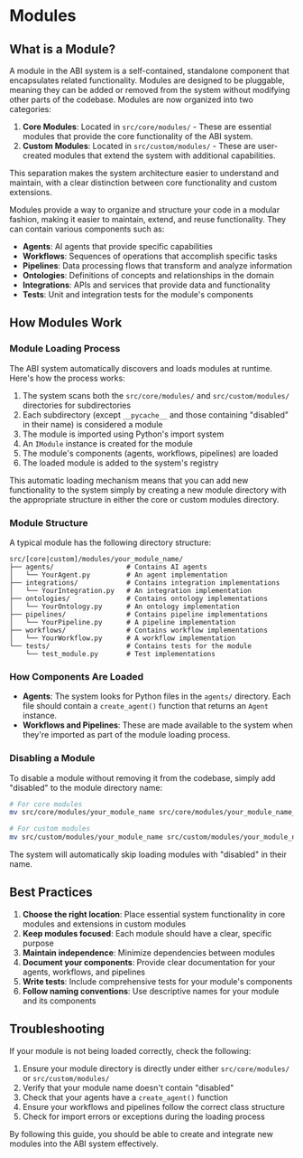 # Modules

## What is a Module?

A module in the ABI system is a self-contained, standalone component that encapsulates related functionality. Modules are designed to be pluggable, meaning they can be added or removed from the system without modifying other parts of the codebase. Modules are now organized into two categories:

1. **Core Modules**: Located in `src/core/modules/` - These are essential modules that provide the core functionality of the ABI system.
2. **Custom Modules**: Located in `src/custom/modules/` - These are user-created modules that extend the system with additional capabilities.

This separation makes the system architecture easier to understand and maintain, with a clear distinction between core functionality and custom extensions.

Modules provide a way to organize and structure your code in a modular fashion, making it easier to maintain, extend, and reuse functionality. They can contain various components such as:

- **Agents**: AI agents that provide specific capabilities
- **Workflows**: Sequences of operations that accomplish specific tasks
- **Pipelines**: Data processing flows that transform and analyze information
- **Ontologies**: Definitions of concepts and relationships in the domain
- **Integrations**: APIs and services that provide data and functionality
- **Tests**: Unit and integration tests for the module's components

## How Modules Work

### Module Loading Process

The ABI system automatically discovers and loads modules at runtime. Here's how the process works:

1. The system scans both the `src/core/modules/` and `src/custom/modules/` directories for subdirectories
2. Each subdirectory (except `__pycache__` and those containing "disabled" in their name) is considered a module
3. The module is imported using Python's import system
4. An `IModule` instance is created for the module
5. The module's components (agents, workflows, pipelines) are loaded
6. The loaded module is added to the system's registry

This automatic loading mechanism means that you can add new functionality to the system simply by creating a new module directory with the appropriate structure in either the core or custom modules directory.

### Module Structure

A typical module has the following directory structure:

```
src/[core|custom]/modules/your_module_name/
├── agents/                  # Contains AI agents
│   └── YourAgent.py         # An agent implementation
├── integrations/            # Contains integration implementations
│   └── YourIntegration.py   # An integration implementation
├── ontologies/              # Contains ontology implementations
│   └── YourOntology.py      # An ontology implementation
├── pipelines/               # Contains pipeline implementations
│   └── YourPipeline.py      # A pipeline implementation
├── workflows/               # Contains workflow implementations
│   └── YourWorkflow.py      # A workflow implementation
└── tests/                   # Contains tests for the module
    └── test_module.py       # Test implementations
```

### How Components Are Loaded

- **Agents**: The system looks for Python files in the `agents/` directory. Each file should contain a `create_agent()` function that returns an `Agent` instance.
- **Workflows and Pipelines**: These are made available to the system when they're imported as part of the module loading process.

### Disabling a Module

To disable a module without removing it from the codebase, simply add "disabled" to the module directory name:

```bash
# For core modules
mv src/core/modules/your_module_name src/core/modules/your_module_name_disabled

# For custom modules
mv src/custom/modules/your_module_name src/custom/modules/your_module_name_disabled
```

The system will automatically skip loading modules with "disabled" in their name.

## Best Practices

1. **Choose the right location**: Place essential system functionality in core modules and extensions in custom modules
2. **Keep modules focused**: Each module should have a clear, specific purpose
3. **Maintain independence**: Minimize dependencies between modules
4. **Document your components**: Provide clear documentation for your agents, workflows, and pipelines
5. **Write tests**: Include comprehensive tests for your module's components
6. **Follow naming conventions**: Use descriptive names for your module and its components

## Troubleshooting

If your module is not being loaded correctly, check the following:

1. Ensure your module directory is directly under either `src/core/modules/` or `src/custom/modules/`
2. Verify that your module name doesn't contain "disabled"
3. Check that your agents have a `create_agent()` function
4. Ensure your workflows and pipelines follow the correct class structure
5. Check for import errors or exceptions during the loading process

By following this guide, you should be able to create and integrate new modules into the ABI system effectively.
